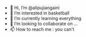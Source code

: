 - 👋 Hi, I’m @alipujiangaini
- 👀 I’m interested in basketball
- 🌱 I’m currently learning everything
- 💞️ I’m looking to collaborate on ...
- 📫 How to reach me :  you can't

<!---
alipujiangaini/alipujiangaini is a ✨ special ✨ repository because its `README.md` (this file) appears on your GitHub profile.
You can click the Preview link to take a look at your changes.
--->
